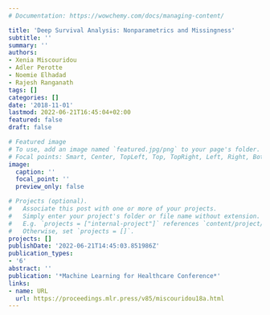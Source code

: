 ```yaml
---
# Documentation: https://wowchemy.com/docs/managing-content/

title: 'Deep Survival Analysis: Nonparametrics and Missingness'
subtitle: ''
summary: ''
authors:
- Xenia Miscouridou
- Adler Perotte
- Noemie Elhadad
- Rajesh Ranganath
tags: []
categories: []
date: '2018-11-01'
lastmod: 2022-06-21T16:45:04+02:00
featured: false
draft: false

# Featured image
# To use, add an image named `featured.jpg/png` to your page's folder.
# Focal points: Smart, Center, TopLeft, Top, TopRight, Left, Right, BottomLeft, Bottom, BottomRight.
image:
  caption: ''
  focal_point: ''
  preview_only: false

# Projects (optional).
#   Associate this post with one or more of your projects.
#   Simply enter your project's folder or file name without extension.
#   E.g. `projects = ["internal-project"]` references `content/project/deep-learning/index.md`.
#   Otherwise, set `projects = []`.
projects: []
publishDate: '2022-06-21T14:45:03.851986Z'
publication_types:
- '6'
abstract: ''
publication: '*Machine Learning for Healthcare Conference*'
links:
- name: URL
  url: https://proceedings.mlr.press/v85/miscouridou18a.html
---
```

